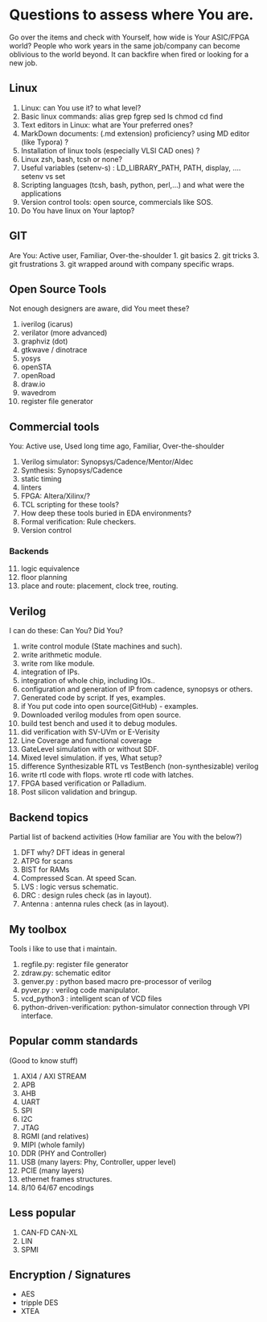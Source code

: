 # Questions to assess where You are.

Go over the items and check with Yourself, how wide is Your ASIC/FPGA world? People who work years in the same job/company can become oblivious to the world beyond. It can backfire when fired or looking for a new job.

## Linux
1. Linux: can You use it? to what level?
2. Basic linux commands:  alias grep fgrep sed ls chmod cd find 
3. Text editors in Linux: what are Your preferred ones?
4. MarkDown documents: (.md extension) proficiency?  using MD editor (like Typora) ?
5. Installation of linux tools (especially VLSI CAD ones) ?
6. Linux zsh, bash, tcsh or none? 
7. Useful variables (setenv-s) : LD_LIBRARY_PATH, PATH, display, .... setenv vs set
8. Scripting languages (tcsh, bash, python, perl,...)  and what were the applications 
9. Version control tools: open source, commercials like SOS.
10. Do You have linux on Your laptop?

## GIT
Are You:  Active user, Familiar, Over-the-shoulder
    1. git basics
        2. git tricks
        3. git frustrations
        3. git wrapped around with company specific wraps.


## Open Source Tools
Not enough designers are aware, did You meet these? 
1. iverilog  (icarus)
2. verilator (more advanced)
3. graphviz (dot)
4. gtkwave / dinotrace
5. yosys
6. openSTA
7. openRoad
8. draw.io 
9. wavedrom
10. register file generator


## Commercial tools
You: Active use, Used long time ago, Familiar, Over-the-shoulder
1. Verilog simulator: Synopsys/Cadence/Mentor/Aldec
2. Synthesis: Synopsys/Cadence
3. static timing
4. linters
6. FPGA:  Altera/Xilinx/?
7. TCL scripting for these tools?
8. How deep these tools buried in EDA environments?
9. Formal verification: Rule checkers.
10. Version control 
### Backends
11. logic equivalence
12. floor planning
13. place and route:  placement, clock tree, routing.

## Verilog
I can do these: Can You? Did You?
1.  write control module (State machines and such).
2.  write arithmetic module.
3.  write rom like module.
4.  integration of IPs.
5.  integration of whole chip, including IOs..
6.  configuration and generation of IP from cadence, synopsys or others.
7.  Generated code by script. If yes, examples.
8.  if You put code into open source(GitHub) - examples.
9.  Downloaded verilog modules from open source.
10.  build test bench and used it to debug modules.
11.  did verification with SV-UVm or E-Verisity
12.  Line Coverage and functional coverage
13.  GateLevel simulation with or without SDF.
14.  Mixed level simulation. if yes, What setup?
15.  difference Synthesizable RTL vs TestBench (non-synthesizable)  verilog
16.  write rtl code with flops. wrote rtl code with latches.
17.  FPGA based verification or Palladium.
18.  Post silicon validation and bringup.

## Backend topics

Partial list of backend activities (How familiar are You with the below?)

1. DFT why? DFT ideas in general
2. ATPG for scans
3. BIST for RAMs
4. Compressed Scan. At speed Scan. 
5. LVS : logic versus schematic. 
6. DRC : design rules check (as in layout). 
7. Antenna : antenna rules check (as in layout). 

## My toolbox

Tools i like to use that i maintain.

1. regfile.py: register file generator
2. zdraw.py:   schematic editor
3. genver.py :  python based macro pre-processor of verilog
4. pyver.py  :  verilog code manipulator. 
5. vcd_python3 : intelligent scan of VCD files 
6. python-driven-verification:   python-simulator connection through VPI  interface.

## Popular comm standards

(Good to know stuff)

1. AXI4 / AXI STREAM
2. APB
3. AHB
4. UART
5. SPI
6. I2C
7. JTAG
8. RGMI (and relatives)
9. MIPI (whole family)
10. DDR (PHY and Controller)
11. USB (many layers: Phy, Controller, upper level)
12. PCIE (many layers)
13. ethernet frames structures.
14. 8/10 64/67 encodings

## Less popular
1. CAN-FD CAN-XL
2. LIN
3. SPMI

## Encryption / Signatures
 - AES
 - tripple DES
 - XTEA



